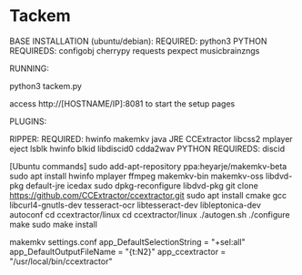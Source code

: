 # Tackem

BASE INSTALLATION (ubuntu/debian):
REQUIRED: python3
PYTHON REQUIREDS: configobj cherrypy requests pexpect musicbrainzngs

RUNNING:

python3 tackem.py

access http://[HOSTNAME/IP]:8081 to start the setup pages


PLUGINS:

RIPPER:
REQUIRED: hwinfo makemkv java JRE CCExtractor libcss2 mplayer eject lsblk hwinfo blkid libdiscid0 cdda2wav
PYTHON REQUIREDS: discid

[Ubuntu commands]
sudo add-apt-repository ppa:heyarje/makemkv-beta
sudo apt install hwinfo mplayer ffmpeg makemkv-bin makemkv-oss libdvd-pkg default-jre icedax
sudo dpkg-reconfigure libdvd-pkg
git clone https://github.com/CCExtractor/ccextractor.git
sudo apt install cmake gcc libcurl4-gnutls-dev tesseract-ocr libtesseract-dev libleptonica-dev autoconf
cd ccextractor/linux
cd ccextractor/linux
./autogen.sh
./configure
make
sudo make install


makemkv settings.conf
app_DefaultSelectionString = "+sel:all"
app_DefaultOutputFileName = "{t:N2}"
app_ccextractor = "/usr/local/bin/ccextractor"